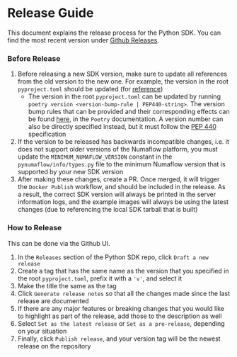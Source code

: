 # Release Guide

This document explains the release process for the Python SDK. You can find the most recent version under [Github Releases](https://github.com/numaproj/numaflow-python/releases).

### Before Release

1. Before releasing a new SDK version, make sure to update all references from the old version to the new one. For example,
the version in the root `pyproject.toml` should be updated (for [reference](https://github.com/numaproj/numaflow-python/commit/6a720e7c56121a45b94aa929c6b720312dd9340a))
   - The version in the root `pyproject.toml` 
   can be updated by running `poetry version <version-bump-rule | PEP440-string>`. The version bump rules that can be provided and their corresponding effects can be found [here](https://python-poetry.org/docs/cli/#version),
   in the `Poetry` documentation. A version number can also be directly specified instead, but it must follow the [PEP 440](https://peps.python.org/pep-0440/) specification
2. If the version to be released has backwards incompatible changes, i.e. it does not support older versions of the Numaflow platform,
you must update the `MINIMUM_NUMAFLOW_VERSION` constant in the `pynumaflow/info/types.py` file to the minimum Numaflow version that is supported by your new SDK version
3. After making these changes, create a PR. Once merged, it will trigger the `Docker Publish` workflow, and should be included in the release.
As a result, the correct SDK version will always be printed in the server information logs, and
the example images will always be using the latest changes (due to referencing the local SDK tarball that is built)

### How to Release

This can be done via the Github UI. 
1. In the `Releases` section of the Python SDK repo, click `Draft a new release`
2. Create a tag that has the same name as the version that you specified in the root 
`pyproject.toml`, prefix it with a `'v'`, and select it
3. Make the title the same as the tag 
4. Click `Generate release notes` so that 
all the changes made since the last release are documented
5. If there are any major features or breaking changes that you would like to highlight as part of the release, 
add those to the description as well
6. Select `Set as the latest release` or `Set as a pre-release`, depending on your situation
7. Finally, click `Publish release`, and your version tag will be the newest release on the repository
